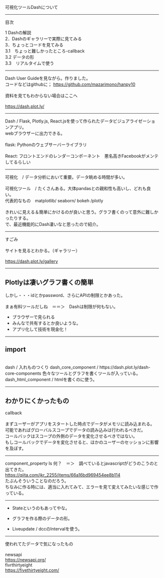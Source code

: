 可視化ツールDashについて


---    

目次    

1 Dashの解説      
2．Dashのギャラリーで実際に見てみる     
3．ちょっとコードを見てみる     
3.1　ちょっと難しかったところ-callback      
3.2  データの形     
3.3　リアルタイムで使う     

---    
     
Dash User Guideを見ながら。作りました。     
コードなどはgithubに； https://github.com/mazarimono/hanpy10    
<br>
資料を見てもわからない場合はここへ     
<br>
https://dash.plot.ly/     
     
---
     
Dash / Flask, Plotly.js, React.jsを使って作られたデータビジュアライゼーションアプリ。      
       webブラウザーに出力できる。     
<br>
flask: Pythonのウェブサーバーライブラリ     
<br>
React: フロントエンドのレンダーコンポーネント　悪名高きFacebookがメンテしてるらしい     

--- 

可視化　/ データ分析において重要。データ眺める時間が多い。     
<br>
可視化ツール　/ たくさんある。大体pandasとの親和性も高いし、どれも良い。     
代表的なもの　matplotlib/ seaborn/ bokeh /plotly     
<br>
きれいに見える＆簡単にかけるのが良いと思う。グラフ書くのって意外に難しかったりする。     
で、最近機能的にDash凄いなと思ったので紹介。     

---     

すごみ     
<br>
サイトを見るとわかる。（ギャラリー）    
<br>
https://dash.plot.ly/gallery     

---

## Plotlyは凄いグラフ書くの簡単    
しかし・・・idとかpassword、さらにAPIの制限とかあった。   
<br> 
まぁ有料ツールだしね　＝＝＞　Dashは制限が何もない。     

* ブラウザーで見られる    
* みんなで共有するとか良いような。     
* アプリ化して技術を現金化！     

---    

## import 
<br>
dash /     
入れものつくり         
dash_core_component /     
https://dash.plot.ly/dash-core-components          
色々なツールとグラフを書くツールが入っている。     
dash_html_component /      
htmlを書くのに使う。     
     
---    

## わかりにくかったもの
callback      
<br>
まずユーザーがアプリをスタートした時点でデータがメモリに読み込まれる。      
可能であればグローバルスコープでデータの読み込みは行われるべきだ。      
コールバックはスコープの外側のデータを変化させるべきではない。      
もしコールバックでデータを変化させると、ほかのユーザーのセッションに影響を及ぼす。     

---

component_property Is 何？　＝＞　調べているとjavascriptがどうのこうのと出てきた。      
https://qiita.com/jkr_2255/items/66a16bd969454ee8b114      
たぶんそういうことなのだろう。      
ちなみに作る時には、適当に入れてみて、エラーを見て変えてみたいな感じで作っている。      
      
---    

* Stateというのもあってやな。      
      
* グラフを作る際のデータの形。      
      
* Liveupdate / dccのIntervalを使う。      
      
---         

使われてたデータで気になったもの      
<br>
newsapi     
https://newsapi.org/     
fivrthirtyeight      
https://fivethirtyeight.com/     
